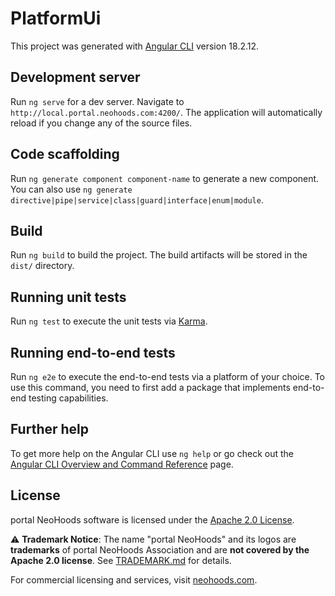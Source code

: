# PlatformUi

This project was generated with [Angular CLI](https://github.com/angular/angular-cli) version 18.2.12.

## Development server

Run `ng serve` for a dev server. Navigate to `http://local.portal.neohoods.com:4200/`. The application will automatically reload if you change any of the source files.

## Code scaffolding

Run `ng generate component component-name` to generate a new component. You can also use `ng generate directive|pipe|service|class|guard|interface|enum|module`.

## Build

Run `ng build` to build the project. The build artifacts will be stored in the `dist/` directory.

## Running unit tests

Run `ng test` to execute the unit tests via [Karma](https://karma-runner.github.io).

## Running end-to-end tests

Run `ng e2e` to execute the end-to-end tests via a platform of your choice. To use this command, you need to first add a package that implements end-to-end testing capabilities.

## Further help

To get more help on the Angular CLI use `ng help` or go check out the [Angular CLI Overview and Command Reference](https://angular.dev/tools/cli) page.

## License

portal NeoHoods software is licensed under the [Apache 2.0 License](LICENSE).

⚠️ **Trademark Notice**: The name "portal NeoHoods" and its logos are **trademarks** of portal NeoHoods Association and are **not covered by the Apache 2.0 license**. See [TRADEMARK.md](TRADEMARK.md) for details.

For commercial licensing and services, visit [neohoods.com](https://neohoods.com).